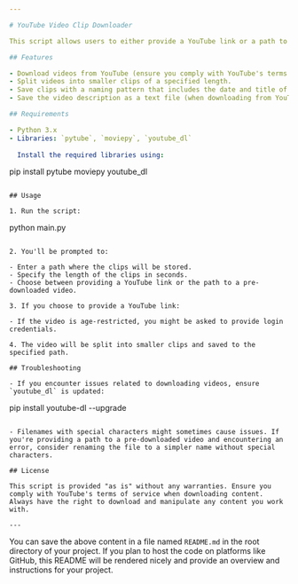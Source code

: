 ```yaml
---

# YouTube Video Clip Downloader

This script allows users to either provide a YouTube link or a path to a pre-downloaded video. The video will be split into smaller clips based on a specified length.

## Features

- Download videos from YouTube (ensure you comply with YouTube's terms of service).
- Split videos into smaller clips of a specified length.
- Save clips with a naming pattern that includes the date and title of the video.
- Save the video description as a text file (when downloading from YouTube).

## Requirements

- Python 3.x
- Libraries: `pytube`, `moviepy`, `youtube_dl`
  
  Install the required libraries using:

  ```
  pip install pytube moviepy youtube_dl
  ```

## Usage

1. Run the script:

   ```
   python main.py
   ```

2. You'll be prompted to:

   - Enter a path where the clips will be stored.
   - Specify the length of the clips in seconds.
   - Choose between providing a YouTube link or the path to a pre-downloaded video.

3. If you choose to provide a YouTube link:

   - If the video is age-restricted, you might be asked to provide login credentials.

4. The video will be split into smaller clips and saved to the specified path.

## Troubleshooting

- If you encounter issues related to downloading videos, ensure `youtube_dl` is updated:

  ```
  pip install youtube-dl --upgrade
  ```

- Filenames with special characters might sometimes cause issues. If you're providing a path to a pre-downloaded video and encountering an error, consider renaming the file to a simpler name without special characters.

## License

This script is provided "as is" without any warranties. Ensure you comply with YouTube's terms of service when downloading content. Always have the right to download and manipulate any content you work with.

---
```


You can save the above content in a file named `README.md` in the root directory of your project. If you plan to host the code on platforms like GitHub, this README will be rendered nicely and provide an overview and instructions for your project.
